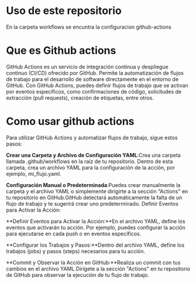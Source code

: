 # Uso de este repositorio

En la carpeta workflows se encuntra la configuracion github-actions

# Que es Github actions

GitHub Actions es un servicio de integración continua y despliegue continuo (CI/CD) ofrecido por GitHub. Permite la automatización de flujos de trabajo para el desarrollo de software directamente en el entorno de GitHub. Con GitHub Actions, puedes definir flujos de trabajo que se activan por eventos específicos, como confirmaciones de código, solicitudes de extracción (pull requests), creación de etiquetas, entre otros.

# Como usar github actions

Para utilizar GitHub Actions y automatizar flujos de trabajo, sigue estos pasos:

**Crear una Carpeta y Archivo de Configuración YAML**:Crea una carpeta llamada .github/workflows en la raíz de tu repositorio.
Dentro de esta carpeta, crea un archivo YAML para la configuración de la acción, por ejemplo, mi_flujo.yaml.

**Configuración Manual o Predeterminada**:Puedes crear manualmente la carpeta y el archivo YAML o simplemente dirigirte a la sección "Actions" en tu repositorio en GitHub.GitHub detectará automáticamente la falta de un flujo de trabajo y te sugerirá crear uno predeterminado.
Definir Eventos para Activar la Acción:

**Definir Eventos para Activar la Acción:**En el archivo YAML, define los eventos que activarán tu acción. Por ejemplo, puedes configurar la acción para ejecutarse en cada push o en eventos específicos.

**Configurar los Trabajos y Pasos:**Dentro del archivo YAML, define los trabajos (jobs) y pasos (steps) necesarios para tu acción.

**Commit y Observar la Acción en GitHub:**Realiza un commit con tus cambios en el archivo YAML.Dirígete a la sección "Actions" en tu repositorio de GitHub para observar la ejecución de tu flujo de trabajo.








